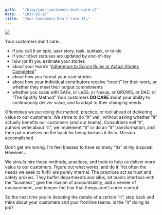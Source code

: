 ```yaml
---
path:	"/blog/your-customers-dont-care-if"
date:	"2017-02-28"
title:	"Your Customers Don’t Care If…"
---
```


![](/images/1*UotwyMbFZS0LT1sEPs4pmg.png)

Your customers don’t care…

* if you call it an epic, user story, task, subtask, or to-do
* if your ticket statuses are updated by end-of-day
* how (or if) you estimate your stories
* about your team’s “[Adherence to Scrum Rules or Actual Stories Completed](http://pragmaticmarketing.com/resources/9-scrum-metrics-to-keep-your-team-on-track)”
* about how you format your user stories
* about how your individual contributors receive “credit” for their work, or whether they meet their output commitments
* whether you scale with SAFe, or LeSS, or Nexus, or GROWS, or DAD, or “The Spotify Method”
Your customers **DO CARE** about your ability to continuously deliver value, and to adapt to their changing needs.

Oftentimes we put doing the method, practice, or tool ahead of delivering value to our customers. We strive to do “it” well, without asking whether “it” actually benefits our customers (and our teams). Consultants sell “it”, authors write about “it”, we implement “it” or do an “it” transformation, and then pat ourselves on the back for being kickass it-ilists. Mission accomplished.

Don’t get me wrong, I’m feel blessed to have so many “its” at my disposal! However…

We *should* hire these methods, practices, and tools to help us deliver more value to our customers. Figure out what works, and do it. Yet often the needs we seek to fulfill are purely internal. The practices act as trust and safety proxies. They buffer departments and silos, let teams interface with the “business”, give the illusion of accountability, add a veneer of measurement, and temper the fear that things aren’t under control.

So the next time you’re debating the details of a certain “it”, step back and think about your customers and your frontline teams. Is the “it” doing its job?


